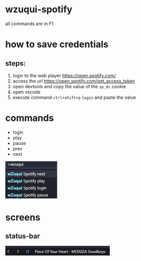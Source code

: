 # wzuqui-spotify

all commands are in F1

# how to save credentials

## steps:

1. login to the web player https://open.spotify.com/
2. access the url https://open.spotify.com/get_access_token
3. open devtools and copy the value of the `sp_dc` cookie
4. open vscode
5. execute command `ctrl+shift+p` `login` and paste the value

# commands

- login
- play
- pause
- prev
- next

![status-bar](https://raw.githubusercontent.com/wzuqui/wzuqui-spotify/main/.assets/commands.png)

# screens

## status-bar

![status-bar](https://raw.githubusercontent.com/wzuqui/wzuqui-spotify/main/.assets/status-bar.png)
